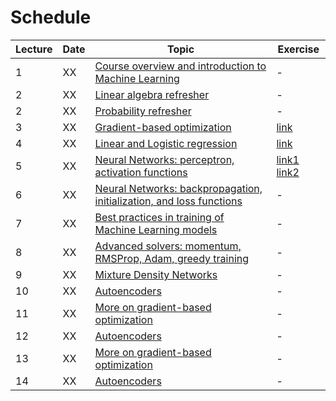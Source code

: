 # Schedule

| Lecture | Date | Topic                                                                           | Exercise |
|---------|------|---------------------------------------------------------------------------------|----------|
| 1       | XX   | [Course overview and introduction to Machine Learning](lectures/1_intro.md)     | -        |
| 2       | XX   | [Linear algebra refresher](lectures/2_linalg.md)                                | -        |
| 2       | XX   | [Probability refresher](lectures/2_prob.md)                                     | -        | 
| 3       | XX   | [Gradient-based optimization](lectures/3_gradopt.md)                            | [link](https://github.com/DIG-Kaust/MLgeoscience/blob/main/labs/notebooks/VisualOptimization/1_VisualOptimization.ipynb) |
| 4       | XX   | [Linear and Logistic regression](lectures/4_linreg.md)                           | [link](https://github.com/DIG-Kaust/MLgeoscience/blob/main/labs/notebooks/BasicTorch/2_BasicPytorch.ipynb) |
| 5       | XX   | [Neural Networks: perceptron, activation functions](lectures/5_nn.md)             | [link1](https://github.com/DIG-Kaust/MLgeoscience/blob/main/labs/notebooks/BasicTorch/2_BasicPytorch.ipynb) [link2](https://github.com/DIG-Kaust/MLgeoscience/blob/main/labs/notebooks/LearningFunction/LearningFunction.ipynb)      | 
| 6       | XX   | [Neural Networks: backpropagation, initialization, and loss functions](lectures/6_nn.md) | -        | 
| 7       | XX   | [Best practices in training of Machine Learning models](lectures/7_bestpractice.md)             | -        | 
| 8       | XX   | [Advanced solvers: momentum, RMSProp, Adam, greedy training](lectures/4_autoencoder.md)                                       | -        | 
| 9       | XX   | [Mixture Density Networks](lectures/XX.md)                  | -        | 
| 10      | XX   | [Autoencoders](lectures/4_autoencoder.md)                                       | -        | 
| 11      | XX   | [More on gradient-based optimization](lectures/10_gradopt1.md)                  | -        | 
| 12      | XX   | [Autoencoders](lectures/4_autoencoder.md)                                       | -        | 
| 13      | XX   | [More on gradient-based optimization](lectures/10_gradopt1.md)                  | -        | 
| 14      | XX   | [Autoencoders](lectures/4_autoencoder.md)                                       | -        | 

